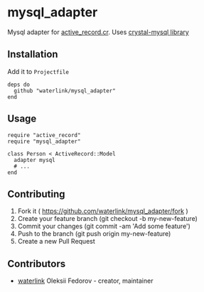 # mysql_adapter

Mysql adapter for [active_record.cr](https://github.com/waterlink/active_record.cr). Uses [crystal-mysql library](https://github.com/waterlink/crystal-mysql)

## Installation

Add it to `Projectfile`

```crystal
deps do
  github "waterlink/mysql_adapter"
end
```

## Usage

```crystal
require "active_record"
require "mysql_adapter"

class Person < ActiveRecord::Model
  adapter mysql
  # ...
end
```

## Contributing

1. Fork it ( https://github.com/waterlink/mysql_adapter/fork )
2. Create your feature branch (git checkout -b my-new-feature)
3. Commit your changes (git commit -am 'Add some feature')
4. Push to the branch (git push origin my-new-feature)
5. Create a new Pull Request

## Contributors

- [waterlink](https://github.com/waterlink) Oleksii Fedorov - creator, maintainer
